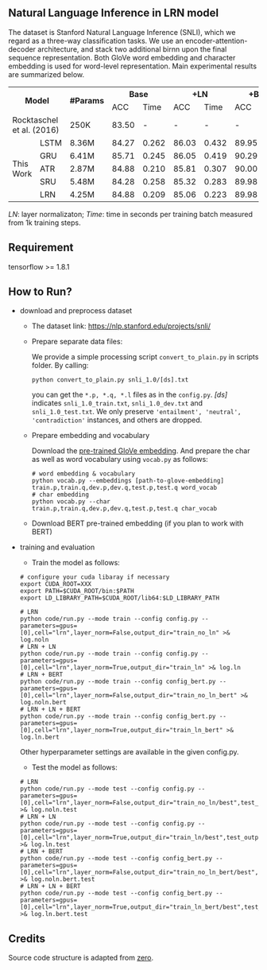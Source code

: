 ## Natural Language Inference in LRN model

The dataset is Stanford Natural Language Inference (SNLI), which we regard as a three-way classification tasks. 
We use an encoder-attention-decoder architecture, and stack two additional birnn upon the final sequence representation.
Both GloVe word embedding and character embedding is used for word-level representation.
Main experimental results are summarized below.

 <table>
  <tr>
    <th colspan="2" rowspan="2">Model</th>
    <th rowspan="2">#Params</th>
    <th colspan="2">Base</th>
    <th colspan="2">+LN</th>
    <th colspan="2">+BERT</th>
    <th colspan="2">+LN+BERT</th>
  </tr>
  <tr>
    <td>ACC</td>
    <td>Time</td>
    <td>ACC</td>
    <td>Time</td>
    <td>ACC</td>
    <td>Time</td>
    <td>ACC</td>
    <td>Time</td>
  </tr>
  <tr>
    <td colspan="2">Rocktaschel et al. (2016)</td>
    <td>250K</td>
    <td>83.50</td>
    <td>-</td>
    <td>-</td>
    <td>-</td>
    <td>-</td>
    <td>-</td>
    <td>-</td>
    <td>-</td>
  </tr>
  <tr>
    <td rowspan="5">This <br>Work</td>
    <td>LSTM</td>
    <td>8.36M</td>
    <td>84.27</td>
    <td>0.262</td>
    <td>86.03</td>
    <td>0.432</td>
    <td>89.95</td>
    <td>0.544</td>
    <td>90.49</td>
    <td>0.696</td>
  </tr>
  <tr>
    <td>GRU</td>
    <td>6.41M</td>
    <td>85.71</td>
    <td>0.245</td>
    <td>86.05</td>
    <td>0.419</td>
    <td>90.29</td>
    <td>0.529</td>
    <td>90.10</td>
    <td>0.695</td>
  </tr>
  <tr>
    <td>ATR</td>
    <td>2.87M</td>
    <td>84.88</td>
    <td>0.210</td>
    <td>85.81</td>
    <td>0.307</td>
    <td>90.00</td>
    <td>0.494</td>
    <td>90.28</td>
    <td>0.580</td>
  </tr>
  <tr>
    <td>SRU</td>
    <td>5.48M</td>
    <td>84.28</td>
    <td>0.258</td>
    <td>85.32</td>
    <td>0.283</td>
    <td>89.98</td>
    <td>0.543</td>
    <td>90.09</td>
    <td>0.555</td>
  </tr>
  <tr>
    <td>LRN</td>
    <td>4.25M</td>
    <td>84.88</td>
    <td>0.209</td>
    <td>85.06</td>
    <td>0.223</td>
    <td>89.98</td>
    <td>0.488</td>
    <td>89.93</td>
    <td>0.506</td>
  </tr>
</table>

*LN*: layer normalizaton; *Time*: time in seconds per training batch measured from 1k training steps.

## Requirement
tensorflow >= 1.8.1

## How to Run?

- download and preprocess dataset

  - The dataset link: https://nlp.stanford.edu/projects/snli/
  - Prepare separate data files:
    
    We provide a simple processing script `convert_to_plain.py` in scripts folder. By calling:
    ```
    python convert_to_plain.py snli_1.0/[ds].txt
    ```
    you can get the `*.p, *.q, *.l` files as in the `config.py`. *[ds]* indicates `snli_1.0_train.txt`, 
    `snli_1.0_dev.txt` and `snli_1.0_test.txt`. We only preserve `'entailment', 'neutral', 'contradiction'` instances, 
    and others are dropped.
    
  - Prepare embedding and vocabulary
  
    Download the [pre-trained GloVe embedding](http://nlp.stanford.edu/data/glove.840B.300d.zip). And prepare 
    the char as well as word vocabulary using `vocab.py` as follows:
    ```
    # word embedding & vocabulary
    python vocab.py --embeddings [path-to-glove-embedding] train.p,train.q,dev.p,dev.q,test.p,test.q word_vocab
    # char embedding
    python vocab.py --char train.p,train.q,dev.p,dev.q,test.p,test.q char_vocab
    ```
    
   - Download BERT pre-trained embedding (if you plan to work with BERT)

- training and evaluation

  - Train the model as follows:
  ```
  # configure your cuda libaray if necessary
  export CUDA_ROOT=XXX
  export PATH=$CUDA_ROOT/bin:$PATH
  export LD_LIBRARY_PATH=$CUDA_ROOT/lib64:$LD_LIBRARY_PATH

  # LRN
  python code/run.py --mode train --config config.py --parameters=gpus=[0],cell="lrn",layer_norm=False,output_dir="train_no_ln" >& log.noln
  # LRN + LN
  python code/run.py --mode train --config config.py --parameters=gpus=[0],cell="lrn",layer_norm=True,output_dir="train_ln" >& log.ln
  # LRN + BERT
  python code/run.py --mode train --config config_bert.py --parameters=gpus=[0],cell="lrn",layer_norm=False,output_dir="train_no_ln_bert" >& log.noln.bert
  # LRN + LN + BERT
  python code/run.py --mode train --config config_bert.py --parameters=gpus=[0],cell="lrn",layer_norm=True,output_dir="train_ln_bert" >& log.ln.bert
  ```
  Other hyperparameter settings are available in the given config.py.
  
  - Test the model as follows:
  ```
  # LRN
  python code/run.py --mode test --config config.py --parameters=gpus=[0],cell="lrn",layer_norm=False,output_dir="train_no_ln/best",test_output="out.noln" >& log.noln.test
  # LRN + LN
  python code/run.py --mode test --config config.py --parameters=gpus=[0],cell="lrn",layer_norm=True,output_dir="train_ln/best",test_output="out.ln" >& log.ln.test
  # LRN + BERT
  python code/run.py --mode test --config config_bert.py --parameters=gpus=[0],cell="lrn",layer_norm=False,output_dir="train_no_ln_bert/best",test_output="out.noln.bert" >& log.noln.bert.test
  # LRN + LN + BERT
  python code/run.py --mode test --config config_bert.py --parameters=gpus=[0],cell="lrn",layer_norm=True,output_dir="train_ln_bert/best",test_output="out.ln.bert" >& log.ln.bert.test
  ```

## Credits

Source code structure is adapted from [zero](https://github.com/bzhangGo/zero).